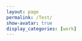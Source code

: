 ```yaml
---
layout: page
permalink: /Test/
show-avatar: true
display_categories: [work]
---
```

<html>
 <center>
<body>
<script type="text/javascript" src="https://unpkg.com/vtk.js"></script>
<script type="text/javascript">  
  var fullScreenRenderer = vtk.Rendering.Misc.vtkFullScreenRenderWindow.newInstance({
    background: [0, 0, 0],
    containerStyle: { width: '400px', height: "600px" } });
  var actor = vtk.Rendering.Core.vtkActor.newInstance();
  var mapper = vtk.Rendering.Core.vtkMapper.newInstance();
  var reader = vtk.IO.Legacy.vtkPolyDataReader.newInstance();
  var camera             = vtk.Rendering.Core.vtkCamera.newInstance();
  //var reader = vtk.IO.XML.vtkXMLPolyDataReader.newInstance();
  //
  //reader.setUrl('https://github.com/fleurgaudfernau/fleurgaudfernau.github.io/blob/master/assets/img/ImageToStl.com_deterministicatlas__estimatedparameters__template_img.vtp')
  actor.setMapper(mapper);  
  //mapper.setInputData(polydata);
  //var polydata = reader.getOutputData(0); 
  mapper.setInputConnection(reader.getOutputPort());
  var renderer = fullScreenRenderer.getRenderer();
  renderer.addActor(actor);
  renderer.resetCamera();
  camera.zoom(0.05);
  renderer.setActiveCamera(camera);
  reader.setUrl('/assets/img/GeodesicRegression__GeodesicFlow__img__component_3__tp_159__age_35.90_smooth_300.vtk');
  var renderWindow = fullScreenRenderer.getRenderWindow();
  renderWindow.render(); 
  
  
</script>
</body>
</center>
</html>
